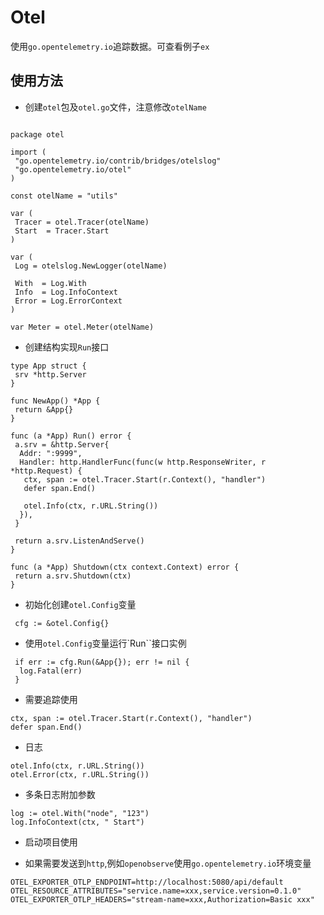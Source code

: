 # Otel

使用`go.opentelemetry.io`追踪数据。可查看例子`ex`

## 使用方法

- 创建`otel`包及`otel.go`文件，注意修改`otelName`

```

package otel

import (
 "go.opentelemetry.io/contrib/bridges/otelslog"
 "go.opentelemetry.io/otel"
)

const otelName = "utils"

var (
 Tracer = otel.Tracer(otelName)
 Start  = Tracer.Start
)

var (
 Log = otelslog.NewLogger(otelName)

 With  = Log.With
 Info  = Log.InfoContext
 Error = Log.ErrorContext
)

var Meter = otel.Meter(otelName)
```

- 创建结构实现`Run`接口

```
type App struct {
 srv *http.Server
}

func NewApp() *App {
 return &App{}
}

func (a *App) Run() error {
 a.srv = &http.Server{
  Addr: ":9999",
  Handler: http.HandlerFunc(func(w http.ResponseWriter, r *http.Request) {
   ctx, span := otel.Tracer.Start(r.Context(), "handler")
   defer span.End()

   otel.Info(ctx, r.URL.String())
  }),
 }

 return a.srv.ListenAndServe()
}

func (a *App) Shutdown(ctx context.Context) error {
 return a.srv.Shutdown(ctx)
}
```

- 初始化创建`otel.Config`变量

```
 cfg := &otel.Config{}
```

- 使用`otel.Config`变量运行`Run``接口实例

```
 if err := cfg.Run(&App{}); err != nil {
  log.Fatal(err)
 }
```

- 需要追踪使用

```
ctx, span := otel.Tracer.Start(r.Context(), "handler")
defer span.End()
```

- 日志

```
otel.Info(ctx, r.URL.String())
otel.Error(ctx, r.URL.String())
```

- 多条日志附加参数

```
log := otel.With("node", "123")
log.InfoContext(ctx, " Start")
```

- 启动项目使用

- 如果需要发送到`http`,例如`openobserve`使用`go.opentelemetry.io`环境变量

```
OTEL_EXPORTER_OTLP_ENDPOINT=http://localhost:5080/api/default OTEL_RESOURCE_ATTRIBUTES="service.name=xxx,service.version=0.1.0" OTEL_EXPORTER_OTLP_HEADERS="stream-name=xxx,Authorization=Basic xxx"
```
